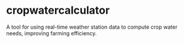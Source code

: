 # cropwatercalculator
A tool for using real-time weather station data to compute crop water needs, improving farming efficiency.
